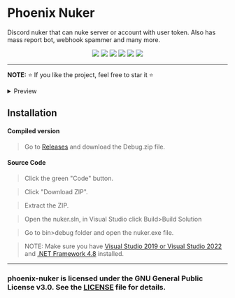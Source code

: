 # Phoenix Nuker
Discord nuker that can nuke server or account with user token. Also has mass report bot, webhook spammer and many more.

<p align="center">
<img src="https://img.shields.io/github/languages/top/extatent/phoenix-nuker?style=flat-square" </a>
<img src="https://img.shields.io/github/last-commit/extatent/phoenix-nuker?style=flat-square" </a>
<img src="https://img.shields.io/github/license/extatent/phoenix-nuker?style=flat-square" </a>
<img src="https://img.shields.io/github/downloads/extatent/phoenix-nuker/total?color=%23daff00&label=Downloads&style=flat-square" </a>
<img src="https://img.shields.io/github/stars/extatent/phoenix-nuker?color=%23daff00&label=Stars&style=flat-square" </a>
<img src="https://img.shields.io/github/forks/extatent/phoenix-nuker?color=%23daff00&label=Forks&style=flat-square" </a>

---

**NOTE:** ⭐ If you like the project, feel free to star it ⭐

<details>
<summary>Preview</summary>
<img src="https://i.imgur.com/jBx3SCs.png" alt="png">
  
<img src="https://i.imgur.com/4ncM4Hp.png" alt="png">
  
<img src="https://i.imgur.com/V2AhsvS.png" alt="png">

<img src="https://i.imgur.com/vlGfHNR.png" alt="png">

<img src="https://i.imgur.com/RV4lbMB.png" alt="png">

<img src="https://i.imgur.com/nRTQfJj.png" alt="png">

<img src="https://i.imgur.com/fdJmC1x.png" alt="png">

<img src="https://i.imgur.com/v6R8rGA.png" alt="png">

<img src="https://i.imgur.com/tJDmmWv.png" alt="png">

<img src="https://i.imgur.com/48K1ApS.png" alt="png">
</details>

## Installation 

#### Compiled version
> Go to [Releases](https://github.com/extatent/phoenix-nuker/releases/tag/Release) and download the Debug.zip file.

#### Source Code
>Click the green "Code" button. 
  
>Click "Download ZIP".
  
>Extract the ZIP.

>Open the nuker.sln, in Visual Studio click Build>Build Solution
  
>Go to bin>debug folder and open the nuker.exe file.

>NOTE: Make sure you have [Visual Studio 2019 or Visual Studio 2022](https://visualstudio.microsoft.com/downloads/) and [.NET Framework 4.8](https://dotnet.microsoft.com/en-us/download/dotnet-framework) installed.

---
### phoenix-nuker is licensed under the GNU General Public License v3.0. See the [LICENSE](https://github.com/extatent/phoenix-nuker/blob/main/LICENSE) file for details.
